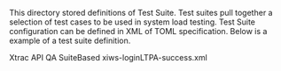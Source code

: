 This directory stored definitions of Test Suite. Test suites pull together a selection of test cases to be used in system load testing. 
Test Suite configuration can be defined in XML of TOML specification. 
Below is a example of a test suite definition.

<testSuite>
    <!--Test suite name-->
    <name>Xtrac API QA</name>
     <!--Test Strategy to be used for this test - (ServiceBased / SuiteBased)-->
    <testStrategy>SuiteBased</testStrategy>
    <!--A list of predefined test case to be executed as part of this suite. testCase element should be populated 
    with the name of the test case definition file.-->
    <testCases>
        <testCase>xiws-loginLTPA-success.xml</testCase>
    </testCases>
</testSuite>